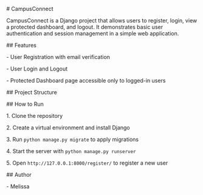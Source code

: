 \# CampusConnect



CampusConnect is a Django project that allows users to register, login, view a protected dashboard, and logout. It demonstrates basic user authentication and session management in a simple web application.



\## Features

\- User Registration with email verification

\- User Login and Logout

\- Protected Dashboard page accessible only to logged-in users



\## Project Structure



\## How to Run

1\. Clone the repository

2\. Create a virtual environment and install Django

3\. Run `python manage.py migrate` to apply migrations

4\. Start the server with `python manage.py runserver`

5\. Open `http://127.0.0.1:8000/register/` to register a new user



\## Author

\- Melissa



